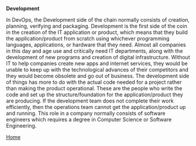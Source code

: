 **Development**

In DevOps, the Development side of the chain normally consists of creation, planning, verifying and packaging. Development is the first side of the coin in the creation of the IT application or product, which means that they build the application/product from scratch using whichever programming languages, applications, or hardware that they need. Almost all companies in this day and age use and critically need IT departments, along with the development of new programs and creation of digital infrastructure. Without IT to help companies create new apps and internet services, they would be unable to keep up with the technological advances of their competitors and they would become obsolete and go out of business. 
The development side of things has more to do with the actual code needed for a project rather than making the product operational. These are the people who write the code and set up the structure/foundation for the application/product they are producing. If the development team does not complete their work efficiently, then the operations team cannot get the application/product up and running. This role in a company normally consists of software engineers which requires a degree in Computer Science or Software Engineering. 


[Home](index.md)
